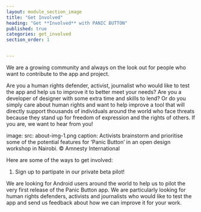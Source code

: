 ```yaml
---
layout: module_section_image
title: "Get Involved"
heading: "Get **Involved** with PANIC BUTTON"
published: true
categories: get_involved
section_order: 1


---
```


We are a growing community and always on the look out for people who want to contribute to the app and project.

Are you a human rights defender, activist, journalist who would like to test the app and help us to improve it to better meet your needs? Are you a developer of designer with some extra time and skills to lend? Or do you simply care about human rights and want to help improve a tool that will directly support thousands of individuals around the world who face threats because they stand up for freedom of expression and the rights of others. If you are, we want to hear from you!

image: 
  src: about-img-1.png
  caption: Activists brainstorm and prioritise some of the potential features for ‘Panic Button’ in an open design workshop in Nairobi. © Amnesty International

Here are some of the ways to get involved:

1. Sign up to partipate in our private beta pilot! 

We are looking for Android users around the world to help us to pilot the very first release of the Panic Button app. We are particularly looking for human rights defenders, activists and journalists who would like to test the app and send us feedback about how we can improve it for your work. 
